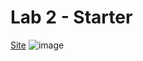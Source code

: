 # Lab 2 - Starter
[Site](https://illusivealdebaran.github.io/sp23-cse110-lab3/)
![image](screenshots/w3_validation.png)
